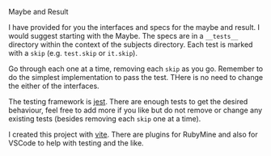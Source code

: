 Maybe and Result 

I have provided for you the interfaces and specs for the maybe and result. I would suggest starting with the Maybe. The 
specs are in a `__tests__` directory within the context of the subjects directory. Each test is marked with a `skip` 
(e.g. `test.skip` or `it.skip`).

Go through each one at a time, removing each `skip` as you go. Remember to do the simplest implementation to pass the test.
THere is no need to change the either of the interfaces.

The testing framework is [jest](https://jestjs.io/). There are enough tests to get the desired behaviour, feel free 
to add more if you like but do not remove or change any existing tests (besides removing each `skip` one at a time).

I created this project with [vite](https://vitejs.dev/guide/why.html). 
There are plugins for RubyMine and also for VSCode to help with testing and the like.